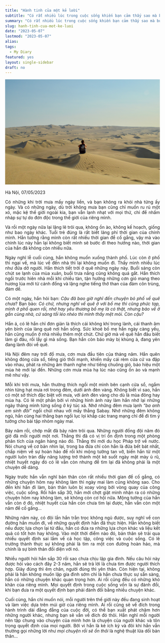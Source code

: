 ```yaml
---
title: "Hành tinh của một kẻ lười"
subtitle: "Có rất nhiều lúc trong cuộc sống khiến bạn cảm thấy sao mà buồn chán, chậm rãi từng bước không thấy điểm đến, sóng to gió lớn lại chẳng có đường về."
summary: "Có rất nhiều lúc trong cuộc sống khiến bạn cảm thấy sao mà buồn chán, chậm rãi từng bước không thấy điểm đến, sóng to gió lớn lại chẳng có đường về."
slug: hanh-tinh-cua-mot-ke-luoi
date: "2023-05-07"
lastmod: "2023-05-07"
alias:
tags:
  - My Diary
featured: yes
layout: single-sidebar
draft: no
---
```


<p style = "text-align: center"><img src="./featured.png"></p>

<p style="text-align:justify">Hà Nội, 07/05/2023</p>

<p style="text-align:justify">Có những khi trời mưa mấy ngày liền, và bạn không ra khỏi nhà từng ấy ngày. Và có những ngày, dù trời không mưa bạn cũng chỉ muốn ru rú một xó, mặc kệ thế giới ngoài kia, bạn vẫn lạnh nhạt với mọi thứ, chỉ để nhấm nháp sự tự do đơn độc trong thế giới của riêng mình.</p> 

<p style="text-align:justify">Và rồi một ngày nữa lại lặng lẽ trôi qua, không ồn ào, không kế hoạch, giống như bao ngày khác. Tuổi trẻ đúng là rất biết lãng phí thời gian của chính mình. Hắn tưởng rằng mình còn rất nhiều thời gian để cố gắng, vậy mà vào chính lúc này hắn lại không biết mình sẽ bước đi theo hướng nào, thời gian của hắn đã không còn nhiều nữa.</p>

<p style="text-align:justify">Ngày nghĩ lễ cuối cùng, hắn không muốn xuống thành phố. Lúc còn ở phố thì ngại về, mà lúc về đến nhà thì lại không muốn đi. Thấy mình nhiều lúc như đứa dở người. Hắn thích tiết trời ở quê những ngày này. Buổi sáng còn chút se lạnh của mùa xuân, buổi trưa nắng cũng không quá gắt. Hắn thích ngồi trước hiên nhà mỗi khi chiều tàn, tận hưởng những cơn gió mang theo hương lúa mới từ cánh đồng và lặng nghe tiếng thở than của đám côn trùng, đám dế.</p>

<p style="text-align:justify">Có một ngày, hắn hỏi bạn: <i>Cậu đã bao giờ nghĩ đến chuyện bỏ phố về quê chưa</i>? Bạn bảo: <i>Có chứ, nhưng nghĩ về quê ở với bố mẹ thì cũng phức tạp, mình ở phố quen rồi, nhớ hay yêu thương bố mẹ là có thật, nhưng bảo về ở gần cùng nhà, cứ sáng tối léo nhéo thì mình thấy mệt mỏi. Còn cậu?</i></p>

<p style="text-align:justify">Hắn á, có lẽ hắn chỉ đơn giản là thích cái không khí trong lành, cái thanh âm yên bình của làng quê nơi hắn sống. Sức khoẻ bố mẹ hắn ngày càng yếu, hắn cũng muốn ở nhà nhiều thêm một chút. Chứ giờ mà về quê hắn đâu biết làm gì đâu, rồi lấy gì mà sống. Bạn hắn còn bảo mày bị khùng à, đang yên đang lành đòi về quê.</p>

<p style="text-align:justify">Hà Nội đêm nay trời đổ mưa, cơn mưa đầu tiên của tháng năm. Hắn quên không đóng cửa sổ, tiếng gió thổi mạnh, khiến mấy cái rèm cửa cứ va đập vào nhau, phát ra những âm  thanh nghe như tiếng chuông gió, báo hiệu một mùa hè mới lại đến. Những cơn mưa mùa hạ lúc nào cũng ồn ào và mạnh mẽ như vậy.</p>

<p style="text-align:justify">Mỗi khi trời mưa, hắn thường thích ngồi một mình bên cạnh cửa sổ, ngắm nhìn từng hạt mưa rơi trong đêm, dưới ánh đèn vàng. Không biết vì sao, hắn có một sở thích đặc biệt với mưa, với ánh đèn vàng cho dù là mùa đông hay mùa hạ. Có lẽ một phần bởi vì những hình ảnh này làm hắn nhớ lại những ngày tháng mình từng sống ở ký túc xá. Nhớ những đêm mưa lạnh <i>“ba anh em sinh đôi”</i> ngồi chửi nhau với mấy thằng Sabay. Nhớ những đêm không ngủ, hắn cùng hai thằng bạn ngồi lục lọi khắp các trang mạng chỉ để đi tìm ý tưởng cho bài tập nhóm ngày mai.</p>

<p style="text-align:justify">Bảy năm rồi, chớp mắt đã bảy năm trôi qua. Những người đồng đội năm đó giờ đã mỗi người một nơi. Thằng thì đã có vị trí ổn định trong một phòng phân tích của ngân hàng nào đó. Thằng thì mới du học Pháp trở về nước. Nói chung về cơ bản nhìn lại, trong ba đứa chỉ còn hắn là đứa bết bát nhất, chấp niệm về sự hoàn hảo để rồi khi mộng tưởng tan vỡ, biến hắn từ một người luôn tràn đầy năng lượng trở thành một kẻ suốt ngày mặt mày ủ rũ, nhiệt huyết ngày đó có lẽ vẫn còn nhưng để tìm lại đã không phải là một chuyện dễ dàng.</p>

<p style="text-align:justify">Ngày trước hắn vẫn nghĩ bản thân còn rất nhiều thời gian để cố gắng, có những chuyện hôm nay không làm thì ngày mai làm cũng không sao. Cho đến khi hắn đi làm, bản thân luôn bị xoay vòng bởi vòng quay của công việc, cuộc sống. Rồi hắn sắp 30, hắn mới chợt giật mình nhận ra có những chuyện hôm nay không làm, sẽ không còn cơ hội nữa. Mộng tưởng của hắn vẫn còn ở đó, nhiệt huyết của hắn còn chưa tìm lại được, hắn vẫn còn một năm để cố gắng...</p>

<p style="text-align:justify">Những năm này, có đôi lần hắn trằn trọc không ngủ được, suy nghĩ về con đường hắn muốn đi, về những quyết định hắn đã thực hiện. Hắn không biết nếu được lựa chọn lại từ đầu, hắn có đưa ra những lựa chọn khác và liệu kết quả có tốt hơn hay không. Vào một thời điểm nào đó, bản thân sẽ trải qua nhiều quyết định sai lầm về cả học tập, công việc và cuộc sống. Có lẽ trưởng thành thực sự không phải là tìm ra một con đường hoàn hảo, mà chính là sự bình thản đối diện với nó.</p>

<p style="text-align:justify">Nhiều người hỏi hắn sắp 30 rồi sao chưa chịu lập gia đình. Nếu câu hỏi này được hỏi vào cách đây 2-3 năm, hắn sẽ trả lời là chưa tìm được người thích hợp. Giày đúng thì êm chân, người đúng thì yên thân. Còn hiện tại, không phải là hắn không muốn lập gia đình sớm chỉ là hắn chưa thực sự sẵn sàng, hắn có những chuyện khác quan trọng hơn. Ai rồi cũng đều có những khó khăn của riêng mình. Mọi quyết định trong cuộc sống vốn là sự đánh đổi, khi bạn đưa ra một quyết định bạn phải đánh đổi bằng nhiều chuyện khác.</p>
 
<p style="text-align:justify">Cuối cùng, hắn chỉ muốn nói, mỗi người trên thế giới này đều đang sinh hoạt và làm việc dựa trên múi giờ của riêng mình. Ai rồi cũng sẽ về đích trong hành trình dài đằng đẵng của cuộc đời, có thể bạn xuất phát chậm hơn những người khác, nhưng bạn sẽ vẫn về đích đó thôi. Hắn nghĩ mỗi người nên tập chung vào chuyện của mình hơn là chuyện của người khác và tôn trọng quyết định của mọi người. Bởi vì hắn là kẻ ích kỷ và đôi khi hắn vẫn thường gọi những lời như <i>mọi chuyện rồi sẽ ổn thôi</i> là nghệ thuật lừa dối bản thân...</p>
